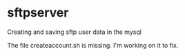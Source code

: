 # sftpserver
Creating and saving sftp user data in the mysql

The file createaccount.sh is missing. I'm working on it to fix.
